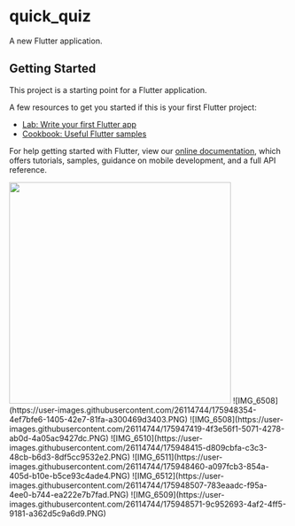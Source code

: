 # quick_quiz

A new Flutter application.

## Getting Started

This project is a starting point for a Flutter application.

A few resources to get you started if this is your first Flutter project:

- [Lab: Write your first Flutter app](https://flutter.dev/docs/get-started/codelab)
- [Cookbook: Useful Flutter samples](https://flutter.dev/docs/cookbook)

For help getting started with Flutter, view our
[online documentation](https://flutter.dev/docs), which offers tutorials,
samples, guidance on mobile development, and a full API reference.



<img width="400" src="https://user-images.githubusercontent.com/26114744/175948354-4ef7bfe6-1405-42e7-81fa-a300469d3403.PNG">
![IMG_6508](https://user-images.githubusercontent.com/26114744/175948354-4ef7bfe6-1405-42e7-81fa-a300469d3403.PNG)
![IMG_6508](https://user-images.githubusercontent.com/26114744/175947419-4f3e56f1-5071-4278-ab0d-4a05ac9427dc.PNG)
![IMG_6510](https://user-images.githubusercontent.com/26114744/175948415-d809cbfa-c3c3-48cb-b6d3-8df5cc9532e2.PNG)
![IMG_6511](https://user-images.githubusercontent.com/26114744/175948460-a097fcb3-854a-405d-b10e-b5ce93c4ade4.PNG)
![IMG_6512](https://user-images.githubusercontent.com/26114744/175948507-783eaadc-f95a-4ee0-b744-ea222e7b7fad.PNG)
![IMG_6509](https://user-images.githubusercontent.com/26114744/175948571-9c952693-4af2-4ff5-9181-a362d5c9a6d9.PNG)
